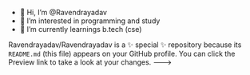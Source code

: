- 👋 Hi, I’m @Ravendrayadav
- 👀 I’m interested in programming and study
- 🌱 I’m currently learnings b.tech (cse)




Ravendrayadav/Ravendrayadav is a ✨ special ✨ repository because its `README.md` (this file) appears on your GitHub profile.
You can click the Preview link to take a look at your changes.
--->
